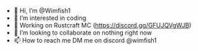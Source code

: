 - 👋 Hi, I’m @Wimfish1
- 👀 I’m interested in coding
- 🌱 Working on Rustcraft MC (https://discord.gg/GFUJQVgWJB)
- 💞️ I’m looking to collaborate on nothing right now
- 📫 How to reach me DM me on discord @wimfish1

<!---
Wimfish1/Wimfish1 is a ✨ special ✨ repository because its `README.md` (this file) appears on your GitHub profile.
You can click the Preview link to take a look at your changes.
--->
